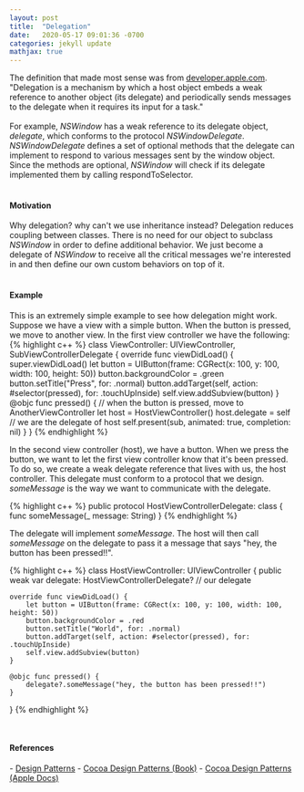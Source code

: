 ```yaml
---
layout: post
title:  "Delegation"
date:   2020-05-17 09:01:36 -0700
categories: jekyll update
mathjax: true
---
```

The definition that made most sense was from <a href="https://developer.apple.com/library/archive/documentation/Cocoa/Conceptual/CocoaFundamentals/CocoaDesignPatterns/CocoaDesignPatterns.html">developer.apple.com</a>. "Delegation is a mechanism by which a host object embeds a weak reference to another object (its delegate) and periodically sends messages to the delegate when it requires its input for a task." 
<br>
<br>
For example, <i>NSWindow</i> has a weak reference to its delegate object, <i>delegate</i>, which conforms to the protocol <i>NSWindowDelegate</i>. <i>NSWindowDelegate</i> defines a set of optional methods that the delegate can implement to respond to various messages sent by the window object. Since the methods are optional, <i>NSWindow</i> will check if its delegate implemented them by calling respondToSelector. 
<br>
<br>
<!------------------------------------------------------------------------------------>
<h4><b>Motivation</b></h4>
Why delegation? why can't we use inheritance instead? Delegation reduces coupling between classes. There is no need for our object to subclass <i>NSWindow</i> in order to define additional behavior. We just become a delegate of <i>NSWindow</i> to receive all the critical messages we're interested in and then define our own custom behaviors on top of it.
<br>
<br>
<!------------------------------------------------------------------------------------>
<h4><b>Example</b></h4>
This is an extremely simple example to see how delegation might work. Suppose we have a view with a simple button. When the button is pressed, we move to another view. In the first view controller we have the following:
{% highlight c++ %}
class ViewController: UIViewController, SubViewControllerDelegate {
    override func viewDidLoad() {
        super.viewDidLoad()
        let button = UIButton(frame: CGRect(x: 100, y: 100, width: 100, height: 50))
        button.backgroundColor = .green
        button.setTitle("Press", for: .normal)
        button.addTarget(self, action: #selector(pressed), for: .touchUpInside)
        self.view.addSubview(button)
    }
	@objc func pressed() { // when the button is pressed, move to AnotherViewController
        let host = HostViewController()
        host.delegate = self // we are the delegate of host
        self.present(sub, animated: true, completion: nil)
    }
}
{% endhighlight %}

In the second view controller (host), we have a button. When we press the button, we want to let the first view controller know that it's been pressed. To do so, we create a weak delegate reference that lives with us, the host controller. This delegate must conform to a protocol that we design. <i>someMessage</i> is the way we want to communicate with the delegate. 

{% highlight c++ %}
public protocol HostViewControllerDelegate: class {
    func someMessage(_ message: String)
}
{% endhighlight %}

The delegate will implement <i>someMessage</i>. The host will then call <i>someMessage</i> on the delegate to pass it a message that says "hey, the button has been pressed!!".

{% highlight c++ %}
class HostViewController: UIViewController {
    public weak var delegate: HostViewControllerDelegate? // our delegate

    override func viewDidLoad() {
        let button = UIButton(frame: CGRect(x: 100, y: 100, width: 100, height: 50))
        button.backgroundColor = .red
        button.setTitle("World", for: .normal)
        button.addTarget(self, action: #selector(pressed), for: .touchUpInside)
        self.view.addSubview(button)
    }

    @objc func pressed() {
        delegate?.someMessage("hey, the button has been pressed!!")
    }
}
{% endhighlight %}

<br>
<!------------------------------------------------------------------------------------>
<h4><b>References</b></h4>
- <a href="https://www.amazon.com/Design-Patterns-Elements-Reusable-Object-Oriented/dp/0201633612">Design Patterns</a>
- <a href="https://www.amazon.com/Cocoa-Design-Patterns-Erik-Buck/dp/0321535022">Cocoa Design Patterns (Book)</a>
- <a href="https://developer.apple.com/library/archive/documentation/Cocoa/Conceptual/CocoaFundamentals/CocoaDesignPatterns/CocoaDesignPatterns.html">Cocoa Design Patterns (Apple Docs)</a>
<br>
<br>















